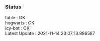 ### Status


table : OK  
hogwarts : OK  
icy-bot : OK  
Latest Update : 2021-11-14 23:07:13.886587
